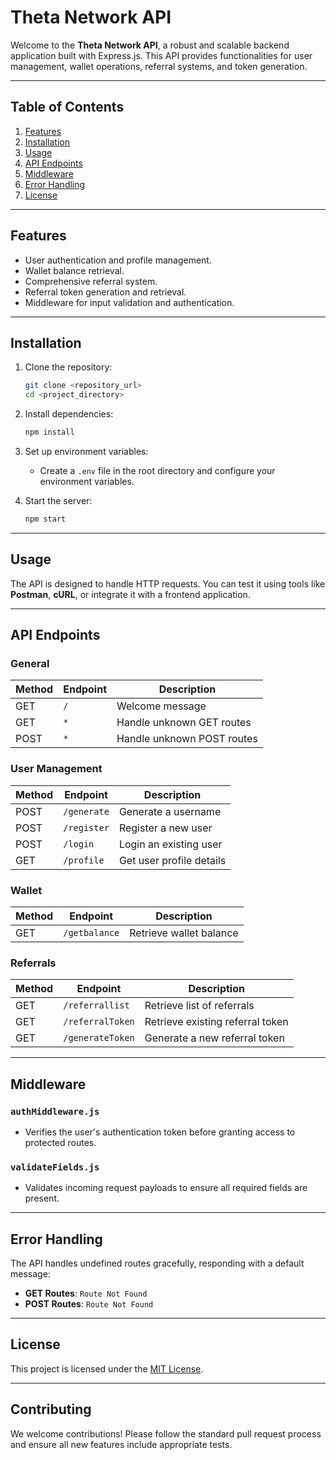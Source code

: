 # Theta Network API

Welcome to the **Theta Network API**, a robust and scalable backend application built with Express.js. This API provides functionalities for user management, wallet operations, referral systems, and token generation.

---

## Table of Contents

1. [Features](#features)
2. [Installation](#installation)
3. [Usage](#usage)
4. [API Endpoints](#api-endpoints)
5. [Middleware](#middleware)
6. [Error Handling](#error-handling)
7. [License](#license)

---

## Features

- User authentication and profile management.
- Wallet balance retrieval.
- Comprehensive referral system.
- Referral token generation and retrieval.
- Middleware for input validation and authentication.

---

## Installation

1. Clone the repository:
   ```bash
   git clone <repository_url>
   cd <project_directory>
   ```

2. Install dependencies:
   ```bash
   npm install
   ```

3. Set up environment variables:
   - Create a `.env` file in the root directory and configure your environment variables.

4. Start the server:
   ```bash
   npm start
   ```

---

## Usage

The API is designed to handle HTTP requests. You can test it using tools like **Postman**, **cURL**, or integrate it with a frontend application.

---

## API Endpoints

### General

| Method | Endpoint       | Description                     |
|--------|----------------|---------------------------------|
| GET    | `/`            | Welcome message                |
| GET    | `*`            | Handle unknown GET routes      |
| POST   | `*`            | Handle unknown POST routes     |

### User Management

| Method | Endpoint       | Description                        |
|--------|----------------|------------------------------------|
| POST   | `/generate`    | Generate a username               |
| POST   | `/register`    | Register a new user               |
| POST   | `/login`       | Login an existing user            |
| GET    | `/profile`     | Get user profile details          |

### Wallet

| Method | Endpoint       | Description                        |
|--------|----------------|------------------------------------|
| GET    | `/getbalance`  | Retrieve wallet balance           |

### Referrals

| Method | Endpoint         | Description                        |
|--------|------------------|------------------------------------|
| GET    | `/referrallist`  | Retrieve list of referrals         |
| GET    | `/referralToken` | Retrieve existing referral token   |
| GET    | `/generateToken` | Generate a new referral token      |

---

## Middleware

### `authMiddleware.js`
- Verifies the user's authentication token before granting access to protected routes.

### `validateFields.js`
- Validates incoming request payloads to ensure all required fields are present.

---

## Error Handling

The API handles undefined routes gracefully, responding with a default message:

- **GET Routes**: `Route Not Found`
- **POST Routes**: `Route Not Found`

---

## License

This project is licensed under the [MIT License](LICENSE).

---

## Contributing

We welcome contributions! Please follow the standard pull request process and ensure all new features include appropriate tests.

